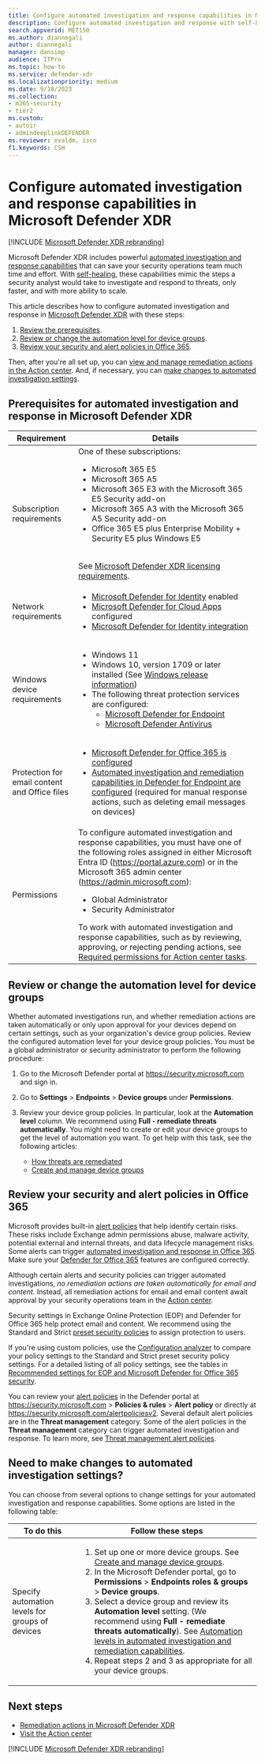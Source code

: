 ```yaml
---
title: Configure automated investigation and response capabilities in Microsoft Defender XDR
description: Configure automated investigation and response with self-healing in Microsoft Defender XDR
search.appverid: MET150
ms.author: diannegali
author: diannegali
manager: dansimp
audience: ITPro
ms.topic: how-to
ms.service: defender-xdr
ms.localizationpriority: medium
ms.date: 9/18/2023
ms.collection:
- m365-security
- tier2
ms.custom: 
- autoir
- admindeeplinkDEFENDER
ms.reviewer: evaldm, isco
f1.keywords: CSH
---
```


# Configure automated investigation and response capabilities in Microsoft Defender XDR

[!INCLUDE [Microsoft Defender XDR rebranding](../includes/microsoft-defender.md)]

Microsoft Defender XDR includes powerful [automated investigation and response capabilities](m365d-autoir.md) that can save your security operations team much time and effort. With [self-healing](m365d-autoir.md#how-automated-investigation-and-self-healing-works), these capabilities mimic the steps a security analyst would take to investigate and respond to threats, only faster, and with more ability to scale.

This article describes how to configure automated investigation and response in <a href="https://go.microsoft.com/fwlink/p/?linkid=2077139" target="_blank">Microsoft Defender XDR</a> with these steps:

1. [Review the prerequisites](#prerequisites-for-automated-investigation-and-response-in-microsoft-365-defender).
2. [Review or change the automation level for device groups](#review-or-change-the-automation-level-for-device-groups).
3. [Review your security and alert policies in Office 365](#review-your-security-and-alert-policies-in-office-365).

Then, after you're all set up, you can [view and manage remediation actions in the Action center](m365d-autoir-actions.md). And, if necessary, you can [make changes to automated investigation settings](#need-to-make-changes-to-automated-investigation-settings).

<a name='prerequisites-for-automated-investigation-and-response-in-microsoft-365-defender'></a>

## Prerequisites for automated investigation and response in Microsoft Defender XDR

|Requirement|Details|
|---|---|
|Subscription requirements|One of these subscriptions: <ul><li>Microsoft 365 E5</li><li>Microsoft 365 A5</li><li>Microsoft 365 E3 with the Microsoft 365 E5 Security add-on</li><li>Microsoft 365 A3 with the Microsoft 365 A5 Security add-on</li><li>Office 365 E5 plus Enterprise Mobility + Security E5 plus Windows E5</li></ul> <br/> See [Microsoft Defender XDR licensing requirements](./prerequisites.md#licensing-requirements).|
|Network requirements|<ul><li>[Microsoft Defender for Identity](/azure-advanced-threat-protection/what-is-atp) enabled</li><li>[Microsoft Defender for Cloud Apps](/cloud-app-security/what-is-cloud-app-security) configured</li><li>[Microsoft Defender for Identity integration](/cloud-app-security/mdi-integration)</li></ul>|
|Windows device requirements|<ul><li>Windows 11</li><li>Windows 10, version 1709 or later installed (See [Windows release information](/windows/release-information/))</li><li>The following threat protection services are configured:<ul><li>[Microsoft Defender for Endpoint](/defender-endpoint/configure-endpoints)</li><li>[Microsoft Defender Antivirus](/windows/security/threat-protection/windows-defender-antivirus/configure-windows-defender-antivirus-features)</li></ul></li></ul>|
|Protection for email content and Office files|<ul><li>[Microsoft Defender for Office 365 is configured](/microsoft-365/security/office-365-security/defender-for-office-365#configure-atp-policies)</li><li>[Automated investigation and remediation capabilities in Defender for Endpoint are configured](/microsoft-365/security/defender-endpoint/configure-automated-investigations-remediation) (required for manual response actions, such as deleting email messages on devices)</li></ul>|
|Permissions|To configure automated investigation and response capabilities, you must have one of the following roles assigned in either Microsoft Entra ID (<https://portal.azure.com>) or in the Microsoft 365 admin center (<https://admin.microsoft.com>): <ul><li>Global Administrator</li><li>Security Administrator</li></ul>To work with automated investigation and response capabilities, such as by reviewing, approving, or rejecting pending actions, see [Required permissions for Action center tasks](m365d-action-center.md#required-permissions-for-action-center-tasks).|

## Review or change the automation level for device groups

Whether automated investigations run, and whether remediation actions are taken automatically or only upon approval for your devices depend on certain settings, such as your organization's device group policies. Review the configured automation level for your device group policies. You must be a global administrator or security administrator to perform the following procedure:

1. Go to the Microsoft Defender portal at <https://security.microsoft.com> and sign in.

2. Go to **Settings** \> **Endpoints** \> **Device groups** under **Permissions**.

3. Review your device group policies. In particular, look at the **Automation level** column. We recommend using **Full - remediate threats automatically**.  You might need to create or edit your device groups to get the level of automation you want. To get help with this task, see the following articles:

   - [How threats are remediated](/windows/security/threat-protection/microsoft-defender-atp/automated-investigations#how-threats-are-remediated)
   - [Create and manage device groups](/windows/security/threat-protection/microsoft-defender-atp/machine-groups)

## Review your security and alert policies in Office 365

Microsoft provides built-in [alert policies](/defender-office-365/alert-policies-defender-portal.md) that help identify certain risks. These risks include Exchange admin permissions abuse, malware activity, potential external and internal threats, and data lifecycle management risks. Some alerts can trigger [automated investigation and response in Office 365](/defender-office-365/air-about.md). Make sure your [Defender for Office 365](/defender-office-365/defender-for-office-365) features are configured correctly.

Although certain alerts and security policies can trigger automated investigations, *no remediation actions are taken automatically for email and content*. Instead, all remediation actions for email and email content await approval by your security operations team in the [Action center](m365d-action-center.md).

Security settings in Exchange Online Protection (EOP) and Defender for Office 365 help protect email and content. We recommend using the Standard and Strict [preset security policies](/defender-office-365/preset-security-policies#preset-security-policies-in-eop-and-microsoft-defender-for-office-365) to assign protection to users.

If you're using custom policies, use the [Configuration analyzer](/defender-office-365/configuration-analyzer-for-security-policies.md) to compare your policy settings to the Standard and Strict preset security policy settings. For a detailed listing of all policy settings, see the tables in [Recommended settings for EOP and Microsoft Defender for Office 365 security](/defender-office-365/recommended-settings-for-eop-and-office365).

You can review your [alert policies](/defender-office-365/alert-policies-defender-portal) in the Defender portal at <https://security.microsoft.com> \> **Policies & rules** \> **Alert policy** or directly at <https://security.microsoft.com/alertpoliciesv2>. Several default alert policies are in the **Threat management** category. Some of the alert policies in the **Threat management** category can trigger automated investigation and response. To learn more, see [Threat management alert policies](/purview/alert-policies#threat-management-alert-policies).

## Need to make changes to automated investigation settings?

You can choose from several options to change settings for your automated investigation and response capabilities. Some options are listed in the following table:

|To do this|Follow these steps|
|---|---|
|Specify automation levels for groups of devices|<ol><li>Set up one or more device groups. See [Create and manage device groups](/defender-endpoint/machine-groups.md). </li><li>In the Microsoft Defender portal, go to **Permissions** \> **Endpoints roles & groups** \> **Device groups**.</li><li>Select a device group and review its **Automation level** setting. (We recommend using **Full - remediate threats automatically**). See [Automation levels in automated investigation and remediation capabilities](/defender-endpoint/automation-levels).</li><li>Repeat steps 2 and 3 as appropriate for all your device groups. </li></ol>|

## Next steps

- [Remediation actions in Microsoft Defender XDR](m365d-remediation-actions.md)
- [Visit the Action center](m365d-action-center.md)

[!INCLUDE [Microsoft Defender XDR rebranding](../includes/defender-m3d-techcommunity.md)]
